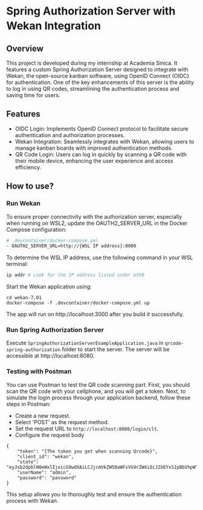 # Spring Authorization Server with Wekan Integration　　
## Overview
This project is developed during my internship at Academia Sinica. It features a custom Spring Authorization Server designed to integrate with Wekan, the open-source kanban software, using OpenID Connect (OIDC) for authentication. One of the key enhancements of this server is the ability to log in using QR codes, streamlining the authentication process and saving time for users.

## Features
- OIDC Login: Implements OpenID Connect protocol to facilitate secure authentication and authorization processes.
- Wekan Integration: Seamlessly integrates with Wekan, allowing users to manage kanban boards with improved authentication methods.
- QR Code Login: Users can log in quickly by scanning a QR code with their mobile device, enhancing the user experience and access efficiency.

## How to use?
### Run Wekan
To ensure proper connectivity with the authorization server, especially when running on WSL2, update the OAUTH2_SERVER_URL in the Docker Compose configuration:
```bash
# .devcontainer/docker-compose.yml
- OAUTH2_SERVER_URL=http://{WSL IP address}:8080
```
To determine the WSL IP address, use the following command in your WSL terminal:
```bash
ip addr # Look for the IP address listed under eth0
```
Start the Wekan application using:
```
cd wekan-7.01
docker-compose -f .devcontainer/docker-compose.yml up
```
The app will run on http://localhost:3000 after you build it successfully.

### Run Spring Authorization Server 
Execute `SpringAuthorizationServerExampleApplication.java` in `qrcode-spring-authorization` folder to start the server.
The server will be accessible at http://localhost:8080.

### Testing with Postman
You can use Postman to test the QR code scanning part. First, you should scan the QR code with your cellphone, and you will get a token. Next, to simulate the login process through your application backend, follow these steps in Postman:
- Create a new request.
- Select 'POST' as the request method.
- Set the request URL to `http://localhost:8080/login/clt`.
- Configure the request body
```
{
    "token": "{The token you get when scanning Qrcode}", 
    "client_id": "wekan",
    "state": "eyJsb2dpblN0eWxlIjoicG9wdXAiLCJjcmVkZW50aWFsVG9rZW4iOiJIbEYxS1pBbVhpWTkzUUEzWmlvWkw4dWtHX0xtLUF4RlMyVzNBWFVidEg4IiwiaXNDb3Jkb3ZhIjpmYWxzZX0=",
    "userName": "admin",
    "password": "password"
}
```
This setup allows you to thoroughly test and ensure the authentication process with Wekan.

